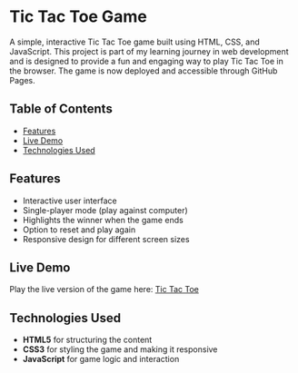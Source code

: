 # Tic Tac Toe Game

A simple, interactive Tic Tac Toe game built using HTML, CSS, and JavaScript. This project is part of my learning journey in web development and is designed to provide a fun and engaging way to play Tic Tac Toe in the browser. The game is now deployed and accessible through GitHub Pages.

## Table of Contents

- [Features](#features)
- [Live Demo](#live-demo)
- [Technologies Used](#technologies-used)

## Features

- Interactive user interface
- Single-player mode (play against computer)
- Highlights the winner when the game ends
- Option to reset and play again
- Responsive design for different screen sizes

## Live Demo

Play the live version of the game here: [Tic Tac Toe](https://tonystark-19.github.io/Tic-Tac-Toe/)

## Technologies Used

- **HTML5** for structuring the content
- **CSS3** for styling the game and making it responsive
- **JavaScript** for game logic and interaction 
